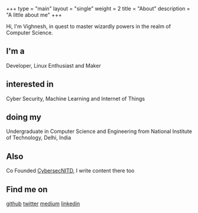 +++
type = "main"
layout = "single"
weight = 2
title = "About"
description = "A little about me"
+++

Hi, I'm Vighnesh, in quest to master wizardly powers in the realm of Computer Science.

## I'm a

Developer, Linux Enthusiast and Maker

## interested in 

Cyber Security, Machine Learning and Internet of Things

## doing my

Undergraduate in Computer Science and Engineering from National Institute of Technology, Delhi, India

## Also

Co Founded [CybersecNITD](https://cybersecnitd.github.io), I write content there too

## Find me on

[github](https://github.com/Boot-Error/) 
[twitter](https://twitter.com/ViggyVig) 
[medium](https://medium.com/@ViggyVig)
[linkedin](https://www.linkedin.com/in/vighnesh-sk-4170b4127/)
